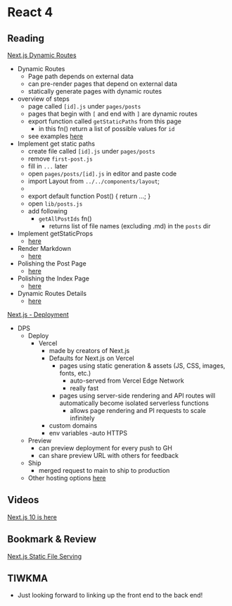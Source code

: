# React 4

## Reading
[Next.js Dynamic Routes](https://nextjs.org/learn/basics/dynamic-routes)
- Dynamic Routes
    - Page path depends on external data
    - can pre-render pages that depend on external data
    - statically generate pages with dynamic routes
- overview of steps
    - page called `[id].js` under `pages/posts`
    - pages that begin with `[` and end with `]` are dynamic routes
    - export function called `getStaticPaths` from this page
        - in this fn() return a list of possible values for `id`
    - see examples [here](https://nextjs.org/learn/basics/dynamic-routes/page-path-external-data)
- Implement get static paths
    - create file called `[id].js` under `pages/posts`
    - remove `first-post.js`
    - fill in `...` later
    - open `pages/posts/[id].js` in editor and paste code
    - import Layout from `../../components/layout`;
    -
    - export default function Post() {
        return <Layout>...</Layout>;
    }
    - open `lib/posts.js`
    - add following
        - `getAllPostIds` fn()
            - returns list of file names (excluding .md) in the `posts` dir
- Implement getStaticProps
    - [here](https://nextjs.org/learn/basics/dynamic-routes/implement-getstaticprops)
- Render Markdown
    - [here](https://nextjs.org/learn/basics/dynamic-routes/render-markdown)
- Polishing the Post Page
    - [here](https://nextjs.org/learn/basics/dynamic-routes/polishing-post-page)
- Polishing the Index Page
    - [here](https://nextjs.org/learn/basics/dynamic-routes/polishing-index-page)
- Dynamic Routes Details
    - [here](https://nextjs.org/learn/basics/dynamic-routes/dynamic-routes-details)



[Next.js - Deployment](https://nextjs.org/learn/basics/deploying-nextjs-app)
- DPS
    - Deploy
        - Vercel 
            - made by creators of Next.js
            - Defaults for Next.js on Vercel
                - pages using static generation & assets (JS, CSS, images, fonts, etc.)
                    - auto-served from Vercel Edge Network
                    - really fast
                - pages using server-side rendering and API routes will automatically become isolated serverless functions
                    - allows page rendering and PI requests to scale infinitely
            - custom domains
            - env variables
            -auto HTTPS
    - Preview
        - can preview deployment for every push to GH
        - can share preview URL with others for feedback
    - Ship 
        - merged request to main to ship to production
    - Other hosting options [here](https://nextjs.org/learn/basics/deploying-nextjs-app/other-hosting-options)


## Videos
[Next.js 10 is here](https://www.youtube.com/watch?v=JWCS5IdECVI)


## Bookmark & Review
[Next.js Static File Serving](https://nextjs.org/docs/basic-features/static-file-serving)


## TIWKMA
- Just looking forward to linking up the front end to the back end!